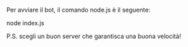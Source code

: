 Per avviare il bot, il comando node.js è il seguente:

node index.js

P.S. scegli un buon server che garantisca una buona velocità!

